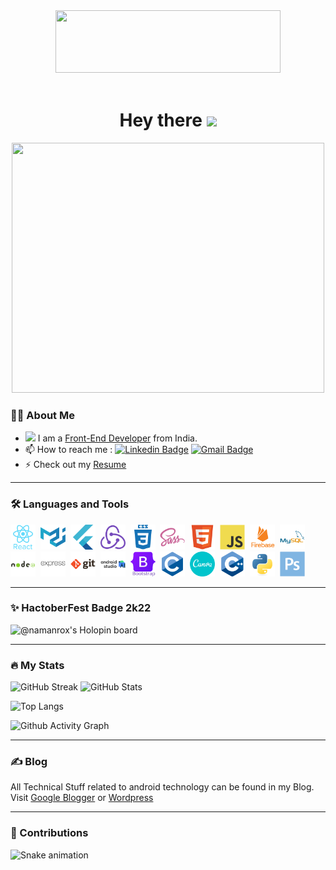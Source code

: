 <div id="header" align="center">
  <img src="https://media.giphy.com/media/MYI6NK4JOGpOzOriEg/giphy.gif" width="360" height="100"/>
</div>
<div id="views" align="center">
  <img src="https://komarev.com/ghpvc/?username=namanrox&style=flat-square&color=blue" alt="" />
</div>
<div id="gif1" align="center">
  <h1>
    Hey there
    <img src="https://media.giphy.com/media/hvRJCLFzcasrR4ia7z/giphy.gif" width="30px"/>
  </h1>
</div>
<div id="gif2" align="center">
  <img src="https://media.giphy.com/media/R03zWv5p1oNSQd91EP/giphy.gif" width="500" height="400"/>
</div>

### :woman_technologist: About Me
- <img src="https://media.giphy.com/media/WUlplcMpOCEmTGBtBW/giphy.gif" width="30"> I am a [Front-End Developer](https://namanrox.vercel.app/) from India.
- :mailbox: How to reach me : [![Linkedin Badge](https://img.shields.io/badge/-Namandeep%20Singh-blue?style=flat&logo=Linkedin&logoColor=white)](https://www.linkedin.com/in/naman991/) [![Gmail Badge](https://img.shields.io/badge/-Gmail-red?style=flat&logo=Gmail&logoColor=white)](mailto:naman.deep991@gmail.com)
- :zap: Check out my [Resume](https://github.com/namanrox/namanrox/files/9351792/Namandeep.Singh.pdf)

---
### :hammer_and_wrench: Languages and Tools
<div>
  <img src="https://github.com/devicons/devicon/blob/master/icons/react/react-original-wordmark.svg" title="React" alt="React" width="40" height="40"/>&nbsp;
  <img src="https://github.com/devicons/devicon/blob/master/icons/materialui/materialui-original.svg" title="Material UI" alt="Material UI" width="40" height="40"/>&nbsp;
  <img src="https://github.com/devicons/devicon/blob/master/icons/flutter/flutter-original.svg" title="Flutter" alt="Flutter" width="40" height="40"/>&nbsp;
  <img src="https://github.com/devicons/devicon/blob/master/icons/redux/redux-original.svg" title="Redux" alt="Redux " width="40" height="40"/>&nbsp;
  <img src="https://github.com/devicons/devicon/blob/master/icons/css3/css3-plain-wordmark.svg"  title="CSS3" alt="CSS" width="40" height="40"/>&nbsp;
  <img src="https://github.com/devicons/devicon/blob/master/icons/sass/sass-original.svg"  title="SASS" alt="SASS" width="40" height="40"/>&nbsp;
  <img src="https://github.com/devicons/devicon/blob/master/icons/html5/html5-original.svg" title="HTML5" alt="HTML" width="40" height="40"/>&nbsp;
  <img src="https://github.com/devicons/devicon/blob/master/icons/javascript/javascript-original.svg" title="JavaScript" alt="JavaScript" width="40" height="40"/>&nbsp;
  <img src="https://github.com/devicons/devicon/blob/master/icons/firebase/firebase-plain-wordmark.svg" title="Firebase" alt="Firebase" width="40" height="40"/>&nbsp;
  <img src="https://github.com/devicons/devicon/blob/master/icons/mysql/mysql-original-wordmark.svg" title="MySQL"  alt="MySQL" width="40" height="40"/>&nbsp;
  <img src="https://github.com/devicons/devicon/blob/master/icons/nodejs/nodejs-original-wordmark.svg" title="NodeJS" alt="NodeJS" width="40" height="40"/>&nbsp;
  <img src="https://github.com/devicons/devicon/blob/master/icons/express/express-original-wordmark.svg"  title="Express" alt="Express" width="40" height="40"/>&nbsp;
  <img src="https://github.com/devicons/devicon/blob/master/icons/git/git-original-wordmark.svg" title="Git" alt="Git" width="40" height="40"/>&nbsp;
  <img src="https://github.com/devicons/devicon/blob/master/icons/androidstudio/androidstudio-original-wordmark.svg" title="Android Studio" alt="Android Studio" width="40" height="40"/>&nbsp;
  <img src="https://github.com/devicons/devicon/blob/master/icons/bootstrap/bootstrap-original-wordmark.svg" title="Bootstrap" alt="Bootstrap" width="40" height="40"/>&nbsp;
  <img src="https://github.com/devicons/devicon/blob/master/icons/c/c-original.svg" title="C" alt="C" width="40" height="40"/>&nbsp;
  <img src="https://github.com/devicons/devicon/blob/master/icons/canva/canva-original.svg" title="Canva" alt="Canva" width="40" height="40"/>&nbsp;
  <img src="https://github.com/devicons/devicon/blob/master/icons/cplusplus/cplusplus-original.svg" title="C++" alt="C++" width="40" height="40"/>&nbsp;
  <img src="https://github.com/devicons/devicon/blob/master/icons/python/python-original.svg" title="Python" alt="Python" width="40" height="40"/>&nbsp;
  <img src="https://github.com/devicons/devicon/blob/master/icons/photoshop/photoshop-plain.svg" title="Photoshop" alt="Photoshop" width="40" height="40"/>&nbsp;
</div>

---
### ✨ HactoberFest Badge 2k22
![@namanrox's Holopin board](https://holopin.me/namanrox)

---
### :fire: My Stats
![GitHub Streak](http://github-readme-streak-stats.herokuapp.com?user=namanrox&theme=violet-punch)
![GitHub Stats](https://github-readme-stats.vercel.app/api?username=namanrox&show_icons=true&theme=midnight-purple)

![Top Langs](https://github-readme-stats.vercel.app/api/top-langs/?username=namanrox&layout=compact&theme=midnight-purple)

![Github Activity Graph](https://activity-graph.herokuapp.com/graph?username=namanrox&theme=redical)

---
### ✍️ Blog
All Technical Stuff related to android technology can be found in my Blog. Visit [Google Blogger](https://androidtechnn.blogspot.com/) or [Wordpress](http://techandra.wordpress.com/)

---
### 🐍 Contributions
![Snake animation](https://github.com/namanrox/namanrox/blob/output/github-contribution-grid-snake.svg)

<!---
Naman-codes2001/Naman-codes2001 is a ✨ special ✨ repository because its `README.md` (this file) appears on your GitHub profile.
You can click the Preview link to take a look at your changes.
--->
